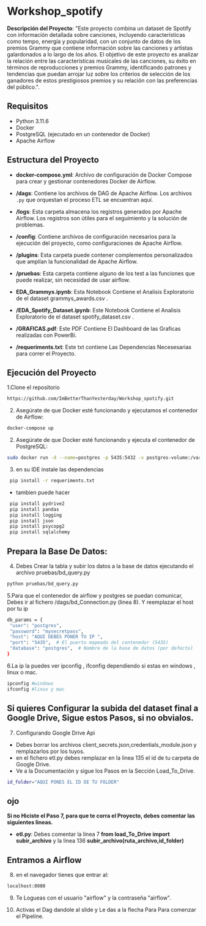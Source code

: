 # Workshop_spotify

**Descripción del Proyecto**: "Este proyecto combina un dataset de Spotify con información detallada sobre canciones, incluyendo características como tempo, energía y popularidad, con un conjunto de datos de los premios Grammy que contiene información sobre las canciones y artistas galardonados a lo largo de los años. El objetivo de este proyecto es analizar la relación entre las características musicales de las canciones, su éxito en términos de reproducciones y premios Grammy, identificando patrones y tendencias que puedan arrojar luz sobre los criterios de selección de los ganadores de estos prestigiosos premios y su relación con las preferencias del público.".

## Requisitos

- Python 3.11.6
- Docker
- PostgreSQL (ejecutado en un contenedor de Docker)
- Apache Airflow


## Estructura del Proyecto

- **docker-compose.yml**: Archivo de configuración de Docker Compose para crear y gestionar contenedores Docker de Airflow.

- **/dags**: Contiene los archivos de DAG de Apache Airflow. Los archivos `.py` que orquestan el proceso ETL se encuentran aquí.

- **/logs**: Esta carpeta almacena los registros generados por Apache Airflow. Los registros son útiles para el seguimiento y la solución de problemas.

- **/config**: Contiene archivos de configuración necesarios para la ejecución del proyecto, como configuraciones de Apache Airflow.

- **/plugins**: Esta carpeta puede contener complementos personalizados que amplían la funcionalidad de Apache Airflow.

- **/pruebas**: Esta carpeta contiene alguno de los test a las funciones que puede realizar, sin necesidad de usar airflow.

- **EDA_Grammys.ipynb**: Esta Notebook Contiene el Analisis Exploratorio de el dataset grammys_awards.csv .

- **/EDA_Spotify_Dataset.ipynb**:  Este Notebook Contiene el Analisis Exploratorio de el dataset spotify_dataset.csv .

- **/GRAFICAS.pdf**: Este PDF Contiene El Dashboard de las Graficas realizadas con PowerBi.

- **/requeriments.txt**: Este txt contiene Las Dependencias Necesesarias para correr el Proyecto.

## Ejecución del Proyecto

1.Clone el repositorio 
```bash
https://github.com/ImBetterThanYesterday/Workshop_spotify.git
```
2. Asegúrate de que Docker esté funcionando y ejecutamos el contenedor de Airflow:

```bash
docker-compose up 
```

2. Asegúrate de que Docker esté funcionando y ejecuta el contenedor de PostgreSQL:
```bash
sudo docker run -d --name=postgres -p 5435:5432 -v postgres-volume:/var/lib/postgresql/data -e POSTGRES_PASSWORD=mysecretpass postgres
```
3. en su IDE instale las dependencias
```bash
 pip install -r requeriments.txt
```
- tambien puede hacer 
```bash
 pip install pydrive2 
 pip install pandas
 pip install logging 
 pip install json
 pip install psycopg2
 pip install sqlalchemy
```
## Prepara la Base De Datos:
4. Debes Crear la tabla y subir los datos a la base de datos ejecutando el archivo pruebas/bd_query.py
 ```bash
python pruebas/bd_query.py
```

5.Para que el contenedor de airflow y postgres se puedan comunicar, Debes ir al fichero /dags/bd_Connection.py (linea 8). Y  reemplazar el host por tu ip
   ```bash
db_params = {
    "user": "postgres",
    "password": "mysecretpass",
    "host": "AQUI DEBES PONER TU IP ",
    "port": "5435",  # El puerto mapeado del contenedor (5435)
    "database": "postgres",  # Nombre de la base de datos (por defecto)
}
```
6.La ip la puedes ver ipconfig , ifconfig dependiendo si estas en windows , linux o mac.
 ```bash
ipconfig #windows
ifconfig #linux y mac
```
## Si quieres Configurar la subida del dataset final a Google Drive, Sigue estos Pasos, si no obvialos.
7. Configurando Google Drive Api
- Debes borrar los archivos client_secrets.json,credentials_module.json y remplazarlos por los tuyos.
- en el fichero etl.py debes remplazar en la linea 135 el id de tu carpeta de Google Drive.
- Ve a la Documentación y sigue los Pasos en la Sección Load_To_Drive.
```bash
id_folder="AQUI PONES EL ID DE TU FOLDER"
```
 ## ojo 
 **Si no Hiciste el Paso 7, para que te corra el Proyecto, debes comentar las siguientes lineas.**

 - **etl.py**:  Debes comentar la linea 7 **from load_To_Drive import subir_archivo** y la linea 136 **subir_archivo(ruta_archivo,id_folder)**

## Entramos a Airflow
8. en el navegador tienes que entrar al:
 ```bash
 localhost:8080
```
9. Te Logueas con el usuario "airflow" y la contraseña "airflow".

10. Activas el Dag dandole al slide y Le das a la flecha Para Para comenzar el Pipeline.
